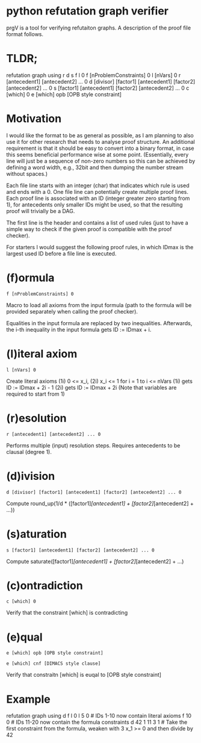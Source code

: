 python refutation graph verifier
====

prgV is a tool for verifying refutaiton graphs. A description of the
proof file format follows.

TLDR;
=====

refutation graph using r d s f l 0
f [nProblemConstraints] 0
l [nVars] 0
r [antecedent1] [antecedent2] ... 0
d [divisor] [factor1] [antecedent1] [factor2] [antecedent2] ... 0
s [factor1] [antecedent1] [factor2] [antecedent2] ... 0
c [which] 0
e [which] opb [OPB style constraint]

Motivation
==========

I would like the format to be as general as possible, as I am planning
to also use it for other research that needs to analyse proof
structure. An additional requirement is that it should be easy to
convert into a binary format, in case this seems beneficial
performance wise at some point. (Essentially, every line will just be
a sequence of non-zero numbers so this can be achieved by defining a
word width, e.g., 32bit and then dumping the number stream without
spaces.)

Each file line starts with an integer (char) that indicates which rule
is used and ends with a 0. One file line can potentially create
multiple proof lines. Each proof line is associated with an ID
(integer greater zero starting from 1), for antecedents only smaller
IDs might be used, so that the resulting proof will trivially be a
DAG.

The first line is the header and contains a list of used rules (just
to have a simple way to check if the given proof is compatible with
the proof checker).

For starters I would suggest the following proof rules, in which IDmax
is the largest used ID before a file line is executed.


(f)ormula
=========

    f [nProblemConstraints] 0

Macro to load all axioms from the input formula (path to the formula
will be provided separately when calling the proof checker).

Equalities in the input formula are replaced by two inequalities.
Afterwards, the i-th inequality in the input formula gets
ID := IDmax + i.


(l)iteral axiom
===============

    l [nVars] 0

Create literal axioms (1i) 0 <= x_i, (2i) x_i <= 1 for i = 1 to i <= nVars
(1i) gets ID := IDmax + 2i - 1
(2i) gets ID := IDmax + 2i
(Note that variables are required to start from 1)

(r)esolution
============

    r [antecedent1] [antecedent2] ... 0

Performs multiple (input) resolution steps. Requires antecedents to be
clausal (degree 1).


(d)ivision
==========

    d [divisor] [factor1] [antecedent1] [factor2] [antecedent2] ... 0

Compute round_up(1/d * ([factor1]*[antecedent1] + [factor2]*[antecedent2] + ...))


(s)aturation
============

    s [factor1] [antecedent1] [factor2] [antecedent2] ... 0

Compute saturate([factor1]*[antecedent1] + [factor2]*[antecedent2] + ...)


(c)ontradiction
===============

    c [which] 0

Verify that the constraint [which] is contradicting


(e)qual
======

    e [which] opb [OPB style constraint]

    e [which] cnf [DIMACS style clause]

Verify that constraitn [which] is euqal to [OPB style constraint]

Example
=======

refutation graph using d f l 0
l 5 0          # IDs 1-10 now contain literal axioms
f 10 0         # IDs 11-20 now contain the formula constraints
d 42 1 11 3 1  # Take the first constraint from the formula,
                 weaken with 3 x_1 >= 0 and then divide by 42